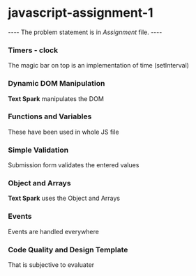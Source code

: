# javascript-assignment-1

---- The problem statement is in <i>Assignment</i> file. ----

### Timers - clock
The magic bar on top is an implementation of time (setInterval)

### Dynamic DOM Manipulation
<b>Text Spark</b> manipulates the DOM

### Functions and Variables
These have been used in whole JS file

### Simple Validation
Submission form validates the entered values

### Object and Arrays
<b>Text Spark</b> uses the Object and Arrays

### Events
Events are handled everywhere

### Code Quality and Design Template
That is subjective to evaluater
